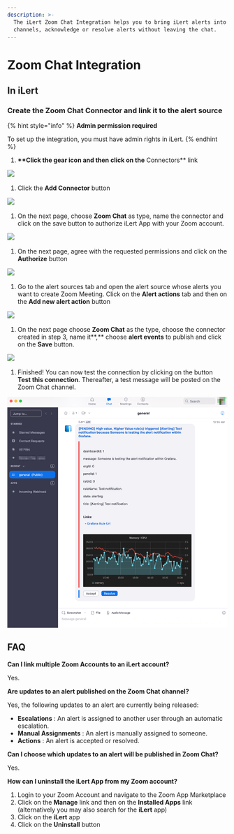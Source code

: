 ```yaml
---
description: >-
  The iLert Zoom Chat Integration helps you to bring iLert alerts into your Zoom
  channels, acknowledge or resolve alerts without leaving the chat.
---
```


# Zoom Chat Integration

## In iLert <a href="#in-ilert" id="in-ilert"></a>

### Create the Zoom Chat Connector and link it to the alert source

{% hint style="info" %}
**Admin permission required**

To set up the integration, you must have admin rights in iLert.
{% endhint %}

1. **\*\*Click the gear icon and then click on the** Connectors\*\* link

![](../../.gitbook/assets/screenshot\_16\_03\_21\_\_15\_46.png)

1. Click the **Add Connector** button

![](../../.gitbook/assets/screenshot\_16\_03\_21\_\_15\_48.png)

1. On the next page, choose **Zoom Chat** as type, name the connector and click on the save button to authorize iLert App with your Zoom account.

![](../../.gitbook/assets/screenshot\_16\_03\_21\_\_16\_18.png)

1. On the next page, agree with the requested permissions and click on the **Authorize** button

![](../../.gitbook/assets/screenshot\_16\_03\_21\_\_15\_53.png)

1. Go to the alert sources tab and open the alert source whose alerts you want to create Zoom Meeting. Click on the **Alert actions** tab and then on the **Add new alert action** button

![](../../.gitbook/assets/screenshot\_16\_03\_21\_\_16\_04.png)

1. On the next page choose **Zoom Chat** as the type, choose the connector created in step 3, name it**,** choose **alert events** to publish and click on the **Save** button.

![](../../.gitbook/assets/screenshot\_16\_03\_21\_\_16\_27.png)

1. Finished! You can now test the connection by clicking on the button **Test this connection**. Thereafter, a test message will be posted on the Zoom Chat channel.

![](<../../.gitbook/assets/zoom (2).png>)

## FAQ <a href="#faq" id="faq"></a>

**Can I link multiple Zoom Accounts to an iLert account?**

Yes.

**Are updates to an alert published on the Zoom Chat channel?**

Yes, the following updates to an alert are currently being released:

* **Escalations** : An alert is assigned to another user through an automatic escalation.
* **Manual Assignments** : An alert is manually assigned to someone.
* **Actions** : An alert is accepted or resolved.

**Can I choose which updates to an alert will be published in Zoom Chat?**

Yes.

**How can I uninstall the iLert App from my Zoom account?**

1. Login to your Zoom Account and navigate to the Zoom App Marketplace
2. Click on the **Manage** link and then on the **Installed Apps** link (alternatively you may also search for the **iLert** app)
3. Click on the **iLert** app
4. Click on the **Uninstall** button

